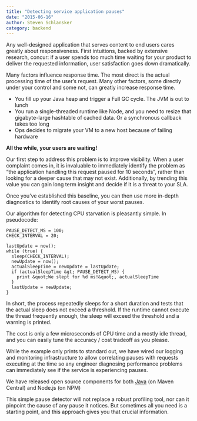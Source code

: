 ```yaml
---
title: "Detecting service application pauses"
date: "2015-06-16"
author: Steven Schlansker
category: backend
---
```

Any well-designed application that serves content to end users cares greatly about responsiveness. First intuitions, backed by extensive research, concur: if a user spends too much time waiting for your product to deliver the requested information, user satisfaction goes down dramatically.

Many factors influence response time. The most direct is the actual processing time of the user’s request. Many other factors, some directly under your control and some not, can greatly increase response time.

* You fill up your Java heap and trigger a Full GC cycle. The JVM is out to lunch
* You run a single-threaded runtime like Node, and you need to resize that gigabyte-large hashtable of cached data. Or a synchronous callback takes too long
* Ops decides to migrate your VM to a new host because of failing hardware

**All the while, your users are waiting!**

Our first step to address this problem is to improve visibility. When a user complaint comes in, it is invaluable to immediately identify the problem as “the application handling this request paused for 10 seconds”, rather than looking for a deeper cause that may not exist. Additionally, by trending this value you can gain long term insight and decide if it is a threat to your SLA.

Once you’ve established this baseline, you can then use more in-depth diagnostics to identify root causes of your worst pauses.

Our algorithm for detecting CPU starvation is pleasantly simple. In pseudocode:
```
PAUSE_DETECT_MS = 100;
CHECK_INTERVAL = 20;
 
lastUpdate = now();
while (true) {
  sleep(CHECK_INTERVAL);
  newUpdate = now();
  actualSleepTime = newUpdate = lastUpdate;
  if (actualSleepTime &gt; PAUSE_DETECT_MS) {
    print &quot;We slept for %d ms!&quot;, actualSleepTime
  }
  lastUpdate = newUpdate;
}
```

In short, the process repeatedly sleeps for a short duration and tests that the actual sleep does not exceed a threshold. If the runtime cannot execute the thread frequently enough, the sleep will exceed the threshold and a warning is printed.

The cost is only a few microseconds of CPU time and a mostly idle thread, and you can easily tune the accuracy / cost tradeoff as you please.

While the example only prints to standard out, we have wired our logging and monitoring infrastructure to allow correlating pauses with requests executing at the time so any engineer diagnosing performance problems can immediately see if the service is experiencing pauses.

We have released open source components for both [Java](https://github.com/opentable/otj-pausedetector) (on Maven Central) and Node.js (on NPM)

This simple pause detector will not replace a robust profiling tool, nor can it pinpoint the cause of any pause it notices. But sometimes all you need is a starting point, and this approach gives you that crucial information.
